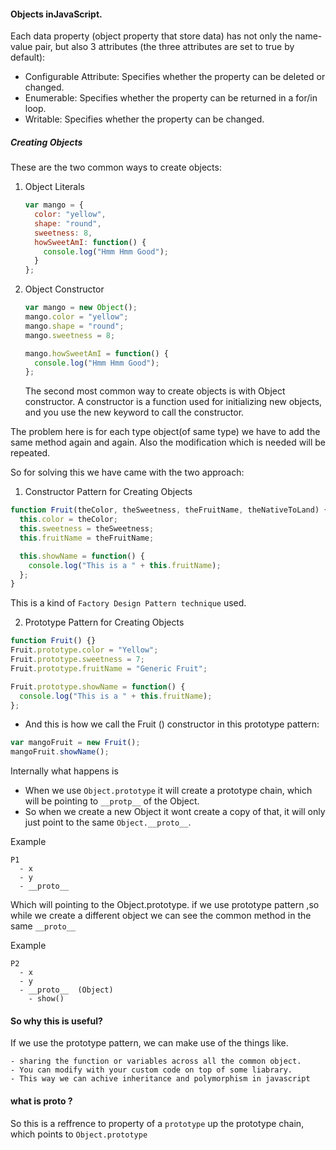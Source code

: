 #### Objects inJavaScript.

Each data property (object property that store data) has not only the name-value pair, but also 3 attributes (the three attributes are set to true by default):

- Configurable Attribute: Specifies whether the property can be deleted or changed.
- Enumerable: Specifies whether the property can be returned in a for/in loop.
- Writable: Specifies whether the property can be changed.

##### Creating Objects

These are the two common ways to create objects:

1. Object Literals

   ```javascript
   var mango = {
     color: "yellow",
     shape: "round",
     sweetness: 8,
     howSweetAmI: function() {
       console.log("Hmm Hmm Good");
     }
   };
   ```

2. Object Constructor

   ```javascript
   var mango = new Object();
   mango.color = "yellow";
   mango.shape = "round";
   mango.sweetness = 8;

   mango.howSweetAmI = function() {
     console.log("Hmm Hmm Good");
   };
   ```

   The second most common way to create objects is with Object constructor.
   A constructor is a function used for initializing new objects, and you use the new keyword to call the constructor.

The problem here is for each type object(of same type) we have to add the same method again and again.
Also the modification which is needed will be repeated.

So for solving this we have came with the two approach:

1. Constructor Pattern for Creating Objects

```javascript
function Fruit(theColor, theSweetness, theFruitName, theNativeToLand) {
  this.color = theColor;
  this.sweetness = theSweetness;
  this.fruitName = theFruitName;

  this.showName = function() {
    console.log("This is a " + this.fruitName);
  };
}
```

This is a kind of `Factory Design Pattern technique` used.

2. Prototype Pattern for Creating Objects

```javascript
function Fruit() {}
Fruit.prototype.color = "Yellow";
Fruit.prototype.sweetness = 7;
Fruit.prototype.fruitName = "Generic Fruit";

Fruit.prototype.showName = function() {
  console.log("This is a " + this.fruitName);
};
```

- And this is how we call the Fruit () constructor in this prototype pattern:

```javascript
var mangoFruit = new Fruit();
mangoFruit.showName();
```

Internally what happens is

- When we use `Object.prototype` it will create a prototype chain, which will be pointing to `__protp__` of the Object.
- So when we create a new Object it wont create a copy of that, it will only just point to the same `Object.__proto__`.

Example

```
P1
  - x
  - y
  - __proto__
```

Which will pointing to the Object.prototype.
if we use prototype pattern ,so while we create a different object we can see the common method in the same `__proto__`

Example

```
P2
  - x
  - y
  - __proto__  (Object)
    - show()
```

#### So why this is useful?

If we use the prototype pattern, we can make use of the things like.

    - sharing the function or variables across all the common object.
    - You can modify with your custom code on top of some liabrary.
    - This way we can achive inheritance and polymorphism in javascript

#### what is **proto** ?

So this is a reffrence to property of a `prototype` up the prototype chain, which points to `Object.prototype`


